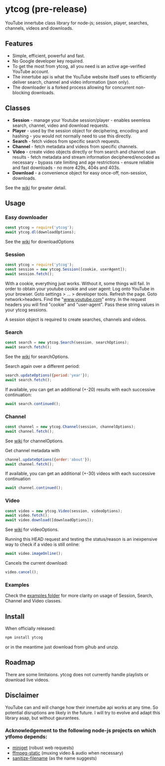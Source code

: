 # ytcog (pre-release)

YouTube innertube class library for node-js; session, player, searches, channels, videos and downloads.

## Features

* Simple, efficient, powerful and fast. 
* No Google developer key required.  
* To get the most from ytcog, all you need is an active age-verified YouTube account.
* The innertube api is what the YouTube website itself uses to efficiently deliver  search, channel and video information (json only).
* The downloader is a forked process allowing for concurrent non-blocking downloads.

## Classes

* __Session__ - manage your Youtube session/player - enables seemless search, channel, video and download requests.
* __Player__ - used by the session object for deciphering, encoding and hashing - you would not normally need to use this directly.
* __Search__ - fetch videos from specific search requests. 
* __Channel__ - fetch metadata and videos from specific channels.
* __Video__ - create video objects directly or from search and channel scan results - fetch metadata and stream information deciphered/encoded as necessary - bypass rate limiting and age restrictions - ensure reliable and fast downloads - no more 429s, 404s and 403s.
* __Download__ - a convenience object for easy once-off, non-session, downloads.

See the [wiki](https://github.com/gatecrasher777/ytcog/wiki/ytcog-wiki) for greater detail.

## Usage 

### Easy downloader

```js
const ytcog = require('ytcog');
await ytcog.dl(downloadOptions);
```
See the [wiki](https://github.com/gatecrasher777/ytcog/wiki/ytcog-wiki#videodownload-options) for downloadOptions

### Session
```js
const ytcog = require('ytcog');
const session = new ytcog.Session([cookie, userAgent]);
await session.fetch();
```
With a cookie, everything just works. Without it, some things will fail. In order to obtain your youtube cookie and user agent: Log onto YouTube in your browser. Goto settings > ... > developer tools. Refresh the page. Goto network>headers. Find the "www.youtube.com" entry. In the request headers you will find "cookie" and "user-agent". Pass these string values in your ytcog sessions. 

A session object is required to create searches, channels and videos.

### Search
```js
const search = new ytcog.Search(session, searchOptions);
await search.fetch();
```
See the [wiki](https://github.com/gatecrasher777/ytcog/wiki/ytcog-wiki#search-options) for searchOptions.  

Search again over a different period:
```js
search.updateOptions({period:'year'});
await search.fetch();
```
If available, you can get an additional (+-20) results with each successive continuation:
```js
await search.continued();    
```

### Channel
```js
const channel = new ytcog.Channel(session, channelOptions);
await channel.fetch();
```
See [wiki](https://github.com/gatecrasher777/ytcog/wiki/ytcog-wiki#channel-options) for channelOptions.  

Get channel metadata with 
```js
channel.updateOptions({order:'about'}); 
await channel.fetch();
```
If available, you can get an additional (+-30) videos with each successive continuation
```js
await channel.continued();
```

### Video
```js
const video = new ytcog.Video(session, videoOptions);
await video.fetch();
await video.download([downloadOptions]);
```
See [wiki](https://github.com/gatecrasher777/ytcog/wiki/ytcog-wiki#videodownload-options) for videoOptions.  

Running this HEAD request and testing the status/reason is an inexpensive way to check if a video is still online:
```js
await video.imageOnline();
```
Cancels the current download:
```js
video.cancel();
```
### Examples

Check the [examples folder](https://github.com/gatecrasher777/ytcog/tree/main/examples) for more clarity on usage of Session, Search, Channel and Video classes. 

## Install 

When officially released:

```bash
npm install ytcog
```

or in the meantime just download from gihub and unzip.

## Roadmap

There are some limitaions. ytcog does not currently handle playlists or download live videos. 

## Disclaimer 
YouTube can and will change how their innertube api works at any time. So potential disruptions are likely in the future. I will try to evolve and adapt this library asap, but without gaurantees. 

### Acknowledgement to the following node-js projects on which ytfomo depends:

* [miniget](https://github.com/fent/node-miniget) (robust web requests)
* [ffmpeg-static](https://github.com/eugeneware/ffmpeg-static) (muxing video & audio when necessary)
* [sanitize-filename](https://github.com/parshap/node-sanitize-filename) (as the name suggests)
